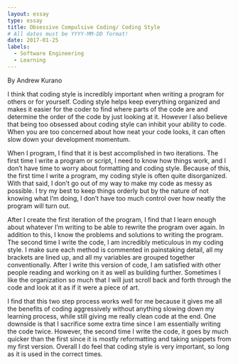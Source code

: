 ```yaml
---
layout: essay
type: essay
title: Obsessive Compulsive Coding/ Coding Style
# All dates must be YYYY-MM-DD format!
date: 2017-01-25
labels:
  - Software Engineering
  - Learning
---
```


By Andrew Kurano                                        

I think that coding style is incredibly important when writing a program for others or for yourself.  Coding style helps keep     everything organized and makes it  easier for the coder to find where parts of the code are and determine the order of the code by just looking at it.  However I also believe that being too obsessed about coding style can inhibit your ability to code.  When you are too concerned about how neat your code looks, it can often slow down your development momentum.
          
When I program, I find that it is best accomplished in two iterations.  The first time I write a program or script, I need to know how things work, and I don’t have time to worry about formatting and coding style.  Because of this, the first time I write a program, my coding style is often quite disorganized.  With that said, I don’t go out of my way to make my code as messy as possible.  I try my best to keep things orderly but by the nature of not knowing what I’m doing, I don’t have too much control over how neatly the program will turn out. 
          
After I create the first iteration of the program, I find that I learn enough about whatever I’m writing to be able to rewrite the program over again.  In addition to this, I know the problems and solutions to writing the program.  The second time I write the code, I am incredibly meticulous in my coding style.  I make sure each method is commented in  painstaking detail, all my brackets are lined up, and all my variables are grouped together  conventionally.  After I write this version of code, I am satisfied with other people reading and working on it as well as building further.  Sometimes I like the organization so much that I will just scroll back and forth through the code and look at it as if it were a piece of art.
         
I find that this two step process works well for me because it gives me all the benefits of coding aggressively without anything slowing down my learning process, while still giving me really clean code at the end.  One downside is that I sacrifice some extra time since I am essentially writing the code twice.  However, the second time I write the code, it goes by much quicker than the first since it is mostly reformatting and taking snippets from my first version.  Overall I do feel that coding style is very important, so long as it is used in the correct times.
          
          
          
            
          
	


